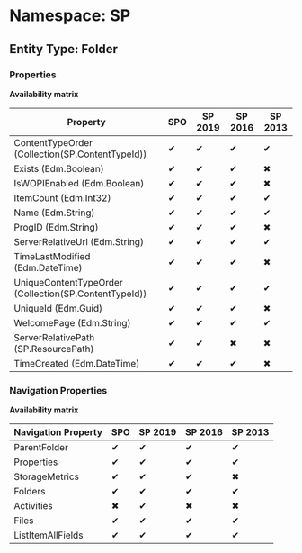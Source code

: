 # Namespace: SP
## Entity Type: Folder

### Properties

**Availability matrix**

Property | SPO | SP 2019 | SP 2016 | SP 2013
----------|-----|---------|---------|--------
ContentTypeOrder (Collection(SP.ContentTypeId)) | ✔ | ✔ | ✔ | ✔
Exists (Edm.Boolean) | ✔ | ✔ | ✔ | ✖
IsWOPIEnabled (Edm.Boolean) | ✔ | ✔ | ✔ | ✖
ItemCount (Edm.Int32) | ✔ | ✔ | ✔ | ✔
Name (Edm.String) | ✔ | ✔ | ✔ | ✔
ProgID (Edm.String) | ✔ | ✔ | ✔ | ✖
ServerRelativeUrl (Edm.String) | ✔ | ✔ | ✔ | ✔
TimeLastModified (Edm.DateTime) | ✔ | ✔ | ✔ | ✖
UniqueContentTypeOrder (Collection(SP.ContentTypeId)) | ✔ | ✔ | ✔ | ✔
UniqueId (Edm.Guid) | ✔ | ✔ | ✔ | ✖
WelcomePage (Edm.String) | ✔ | ✔ | ✔ | ✔
ServerRelativePath (SP.ResourcePath) | ✔ | ✔ | ✖ | ✖
TimeCreated (Edm.DateTime) | ✔ | ✔ | ✔ | ✖

### Navigation Properties

**Availability matrix**

Navigation Property | SPO | SP 2019 | SP 2016 | SP 2013
----------|-----|---------|---------|--------
ParentFolder | ✔ | ✔ | ✔ | ✔
Properties | ✔ | ✔ | ✔ | ✔
StorageMetrics | ✔ | ✔ | ✔ | ✖
Folders | ✔ | ✔ | ✔ | ✔
Activities | ✖ | ✔ | ✖ | ✖
Files | ✔ | ✔ | ✔ | ✔
ListItemAllFields | ✔ | ✔ | ✔ | ✔
